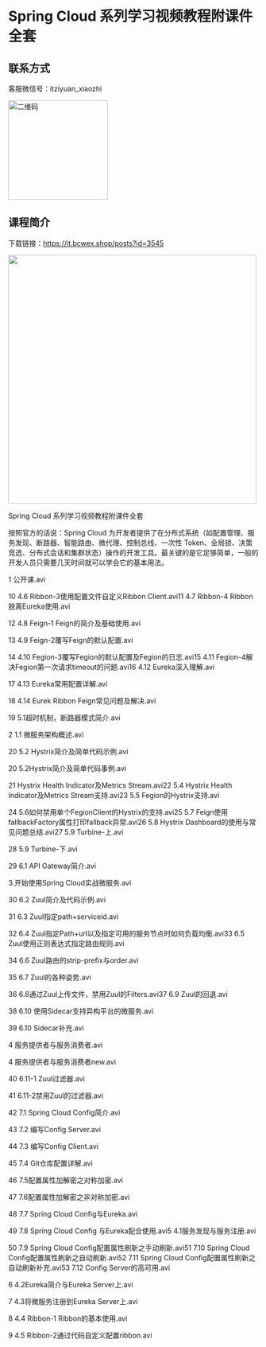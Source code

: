 # Spring Cloud 系列学习视频教程附课件全套

## 联系方式

客服微信号：itziyuan_xiaozhi

<img src="https://ziyuanyun.oss-cn-guangzhou.aliyuncs.com/common/20240614073449/666b82192834a.jpg" width="200" height="200" alt="二维码">

## 课程简介

下载链接：https://it.bcwex.shop/posts?id=3545

<img src="https://ziyuanyun.oss-cn-guangzhou.aliyuncs.com/yun/20240515185220/664493e4787fd.jpg" width="500" alt="">

  

 Spring Cloud 系列学习视频教程附课件全套

 按照官方的话说：Spring Cloud 为开发者提供了在分布式系统（如配置管理、服务发现、断路器、智能路由、微代理、控制总线、一次性 Token、全局锁、决策竞选、分布式会话和集群状态）操作的开发工具。最关键的是它足够简单，一般的开发人员只需要几天时间就可以学会它的基本用法。

 1 公开课.avi

 10 4.6 Ribbon-3使用配置文件自定义Ribbon Client.avi11 4.7 Ribbon-4 Ribbon脱离Eureka使用.avi

 12 4.8 Feign-1 Feign的简介及基础使用.avi

 13 4.9 Feign-2覆写Feign的默认配置.avi

 14 4.10 Fegion-3覆写Fegion的默认配置及Fegion的日志.avi15 4.11 Fegion-4解决Fegion第一次请求timeout的问题.avi16 4.12 Eureka深入理解.avi

 17 4.13 Eureka常用配置详解.avi

 18 4.14 Eurek Ribbon Feign常见问题及解决.avi

 19 5.1超时机制，断路器模式简介.avi

 2 1.1 微服务架构概述.avi

 20 5.2 Hystrix简介及简单代码示例.avi

 20 5.2Hystrix简介及简单代码事例.avi

 21 Hystrix Health Indicator及Metrics Stream.avi22 5.4 Hystrix Health Indicator及Metrics Stream支持.avi23 5.5 Fegion的Hystrix支持.avi

 24 5.6如何禁用单个FegionClient的Hystrix的支持.avi25 5.7 Feign使用fallbackFactory属性打印fallback异常.avi26 5.8 Hystrix Dashboard的使用与常见问题总结.avi27 5.9 Turbine-上.avi

 28 5.9 Turbine-下.avi

 29 6.1 API Gateway简介.avi

 3.开始使用Spring Cloud实战微服务.avi

 30 6.2 Zuul简介及代码示例.avi

 31 6.3 Zuul指定path+serviceid.avi

 32 6.4 Zuul指定Path+url以及指定可用的服务节点时如何负载均衡.avi33 6.5 Zuul使用正则表达式指定路由规则.avi

 34 6.6 Zuul路由的strip-prefix与order.avi

 35 6.7 Zuul的各种姿势.avi

 36 6.8通过Zuul上传文件，禁用Zuul的Filters.avi37 6.9 Zuul的回退.avi

 38 6.10 使用Sidecar支持异构平台的微服务.avi

 39 6.10 Sidecar补充.avi

 4 服务提供者与服务消费者.avi

 4 服务提供者与服务消费者new.avi

 40 6.11-1 Zuul过滤器.avi

 41 6.11-2禁用Zuul的过滤器.avi

 42 7.1 Spring Cloud Config简介.avi

 43 7.2 编写Config Server.avi

 44 7.3 编写Config Client.avi

 45 7.4 Git仓库配置详解.avi

 46 7.5配置属性加解密之对称加密.avi

 47 7.6配置属性加解密之非对称加密.avi

 48 7.7 Spring Cloud Config与Eureka.avi

 49 7.8 Spring Cloud Config 与Eureka配合使用.avi5 4.1服务发现与服务注册.avi

 50 7.9 Spring Cloud Config配置属性刷新之手动刷新.avi51 7.10 Spring Cloud Config配置属性刷新之自动刷新.avi52 7.11 Spring Cloud Config配置属性刷新之自动刷新补充.avi53 7.12 Config Server的高可用.avi

 6 4.2Eureka简介与Eureka Server上.avi

 7 4.3将微服务注册到Eureka Server上.avi

 8 4.4 Ribbon-1 Ribbon的基本使用.avi

 9 4.5 Ribbon-2通过代码自定义配置ribbon.avi

  